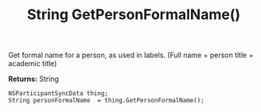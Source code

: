 ﻿---
uid: crmscript_ref_NSParticipantSyncData_GetPersonFormalName
title: String GetPersonFormalName()
intellisense: NSParticipantSyncData.GetPersonFormalName
keywords: NSParticipantSyncData, GetPersonFormalName
so.topic: reference
---

Get formal name for a person, as used in labels. (Full name + person title + academic title)

**Returns:** String


```crmscript
NSParticipantSyncData thing;
String personFormalName  = thing.GetPersonFormalName();
```


